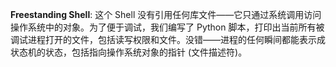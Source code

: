 **Freestanding Shell**: 这个 Shell 没有引用任何库文件——它只通过系统调用访问操作系统中的对象。为了便于调试，我们编写了 Python 脚本，打印出当前所有被调试进程打开的文件，包括读写权限和文件。没错——进程的任何瞬间都能表示成状态机的状态，包括指向操作系统对象的指针 (文件描述符)。
